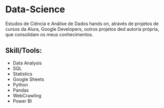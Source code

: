 # Data-Science

Estudos de Ciência e Análise de Dados hands on, através de projetos de cursos da Alura, Google Developers, outros projetos ded autoria própria, que consolidam os meus conhecimentos.


## **Skill/Tools**:
- Data Analysis
- SQL
- Statistics
- Google Sheets
- Python
- Pandas
- WebCrawling
- Power BI
